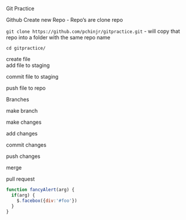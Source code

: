 Git Practice

Github 
Create new Repo - Repo’s are 
clone repo

`git clone https://github.com/pchinjr/gitpractice.git` - will copy that repo into a folder with the same repo name

`cd gitpractice/`

create file  
add file to staging

commit file to staging

push file to repo

Branches

make branch

make changes

add changes

commit changes

push changes

merge

pull request

```javascript
function fancyAlert(arg) {
  if(arg) {
    $.facebox({div:'#foo'})
  }
}
```
